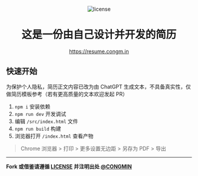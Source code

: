 <p align="center"><img alt="license" src="https://img.shields.io/github/license/cong-min/resume"></p>

<h1 align="center">这是一份由自己设计并开发的简历</h1>

<p align="center">
  <a target="_blank" href="https://resume.congm.in">https://resume.congm.in</a>
</p>


## 快速开始

为保护个人隐私，简历正文内容已改为由 ChatGPT 生成文本，不具备真实性，仅做简历模板参考（若有更高质量的文本欢迎发起 PR）

1. `npm i` 安装依赖
2. `npm run dev` 开发调试
3. 编辑 `/src/index.html` 文件
4. `npm run build` 构建
5. 浏览器打开 `/index.html` 查看产物

> Chrome 浏览器 > 打印 > 更多设置无边距 > 另存为 PDF > 导出

---

**Fork 或借鉴请遵循 [LICENSE](./LICENSE) 并注明出处 [@CONGMIN](https://github.com/cong-min/resume)**
